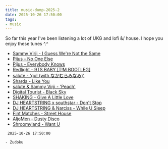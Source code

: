 ```yaml
---
title: music-dump-2025-2
date: 2025-10-26 17:50:00
tags:
- music
---
```


So far this year I've been listening a lot of UKG and lofi &/ house. I hope you enjoy these tunes ^.^

* [Sammy Virji - I Guess We're Not the Same](https://www.youtube.com/watch?v=WIqvjnBWlO4)
* [Pijus - No One Else](https://www.youtube.com/watch?v=srlraEO4BBY)
* [Pijus - Everybody Knows](https://www.youtube.com/watch?v=92Zq64e7kKM)
* [Redlight - 9TS BABY [T!M BOOTLEG]](https://www.youtube.com/watch?v=1Cg0lk9u7kI)
* [salute - 'go! (with なかむらみなみ)'](https://www.youtube.com/watch?v=qdOHSjIUwWs)
* [Sharda - Like You](https://www.youtube.com/watch?v=CaOKFeYz3FQ)
* [salute & Sammy Virji - 'Peach'](https://www.youtube.com/watch?v=CaOKFeYz3FQ)
* [Digital Tourist - Black Sky](https://www.youtube.com/watch?v=BK9WTR2w6Z4)
* [SHAKING - Give A Little Love](https://www.youtube.com/watch?v=EIfXmaPIiBQ)
* [DJ HEARTSTRING x southstar - Don't Stop](https://www.youtube.com/watch?v=erTdh_Ew84U)
* [DJ HEARTSTRING & Narciss - While U Sleep](https://www.youtube.com/watch?v=1e5F76L-2iY)
* [Fint Matches - Street House](https://www.youtube.com/watch?v=Jp59jVVRG28)
* [AljoMen - Dusty Disco](https://www.youtube.com/watch?v=-HOcDoRCGhc)
* [Shroomyland - Want U](https://www.youtube.com/watch?v=WQF5ovWTSUg)

` 2025-10-26 17:50:00`

`- Zudoku`
